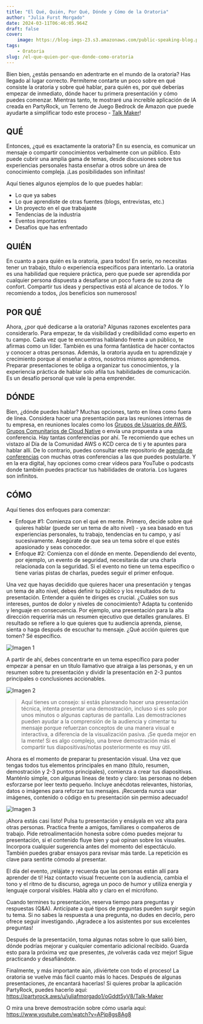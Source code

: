 ```yaml
---
title: "El Qué, Quién, Por Qué, Dónde y Cómo de la Oratoria"
author: "Julia Furst Morgado"
date: 2024-03-11T06:46:05.964Z
draft: false
cover:
    image: https://blog-imgs-23.s3.amazonaws.com/public-speaking-blog.png
tags: 
    - Oratoria
slug: /el-que-quien-por-que-donde-como-oratoria
---
```


Bien bien, ¿estás pensando en adentrarte en el mundo de la oratoria? Has llegado al lugar correcto. Permíteme contarte un poco sobre en qué consiste la oratoria y sobre qué hablar, para quién es, por qué deberías empezar de inmediato, dónde hacer tu primera presentación y cómo puedes comenzar. Mientras tanto, te mostraré una increíble aplicación de IA creada en PartyRock, un Terreno de Juego Bedrock de Amazon que puede ayudarte a simplificar todo este proceso - [Talk Maker](https://partyrock.aws/u/juliafmorgado1/oGddt5yV8/Talk-Maker)!

## QUÉ
Entonces, ¿qué es exactamente la oratoria? En su esencia, es comunicar un mensaje o compartir conocimientos verbalmente con un público. Esto puede cubrir una amplia gama de temas, desde discusiones sobre tus experiencias personales hasta enseñar a otros sobre un área de conocimiento compleja. ¡Las posibilidades son infinitas!

Aquí tienes algunos ejemplos de lo que puedes hablar:
- Lo que ya sabes
- Lo que aprendiste de otras fuentes (blogs, entrevistas, etc.)
- Un proyecto en el que trabajaste
- Tendencias de la industria
- Eventos importantes
- Desafíos que has enfrentado

## QUIÉN
En cuanto a para quién es la oratoria, ¡para todos! En serio, no necesitas tener un trabajo, título o experiencia específicos para intentarlo. La oratoria es una habilidad que requiere práctica, pero que puede ser aprendida por cualquier persona dispuesta a desafiarse un poco fuera de su zona de confort. Compartir tus ideas y perspectivas está al alcance de todos. Y lo recomiendo a todos, ¡los beneficios son numerosos!

## POR QUÉ
Ahora, ¿por qué dedicarse a la oratoria? Algunas razones excelentes para considerarlo. Para empezar, te da visibilidad y credibilidad como experto en tu campo. Cada vez que te encuentras hablando frente a un público, te afirmas como un líder. También es una forma fantástica de hacer contactos y conocer a otras personas. Además, la oratoria ayuda en tu aprendizaje y crecimiento porque al enseñar a otros, nosotros mismos aprendemos. Preparar presentaciones te obliga a organizar tus conocimientos, y la experiencia práctica de hablar solo afila tus habilidades de comunicación. Es un desafío personal que vale la pena emprender.

## DÓNDE
Bien, ¿dónde puedes hablar? Muchas opciones, tanto en línea como fuera de línea. Considera hacer una presentación para las reuniones internas de tu empresa, en reuniones locales como los [Grupos de Usuarios de AWS](https://aws.amazon.com/developer/community/usergroups/), [Grupos Comunitarios de Cloud Native](https://community.cncf.io/chapters/) o envía una propuesta a una conferencia. Hay tantas conferencias por ahí. Te recomiendo que eches un vistazo al Día de la Comunidad AWS o KCD cerca de ti y te apuntes para hablar allí. De lo contrario, puedes consultar este repositorio de [agenda de conferencias](https://github.com/scraly/developers-conferences-agenda) con muchas otras conferencias a las que puedes postularte. Y en la era digital, hay opciones como crear vídeos para YouTube o podcasts donde también puedes practicar tus habilidades de oratoria. Los lugares son infinitos.

## CÓMO
Aquí tienes dos enfoques para comenzar:
- Enfoque #1: Comienza con el qué en mente. Primero, decide sobre qué quieres hablar (puede ser un tema de alto nivel) - ya sea basado en tus experiencias personales, tu trabajo, tendencias en tu campo, y así sucesivamente. Asegúrate de que sea un tema sobre el que estés apasionado y seas conocedor.
- Enfoque #2: Comienza con el dónde en mente. Dependiendo del evento, por ejemplo, un evento de seguridad, necesitarás dar una charla relacionada con la seguridad. Si el evento no tiene un tema específico o tiene varias pistas de charlas, puedes seguir el primer enfoque.

Una vez que hayas decidido que quieres hacer una presentación y tengas un tema de alto nivel, debes definir tu público y los resultados de tu presentación. Entender a quién te diriges es crucial. ¿Cuáles son sus intereses, puntos de dolor y niveles de conocimiento? Adapta tu contenido y lenguaje en consecuencia. Por ejemplo, una presentación para la alta dirección requeriría más un resumen ejecutivo que detalles granulares. El resultado se refiere a lo que quieres que tu audiencia aprenda, piense, sienta o haga después de escuchar tu mensaje. ¿Qué acción quieres que tomen? Sé específico.

![Imagen 1](https://blog-imgs-23.s3.amazonaws.com/talkmaker1.png)

A partir de ahí, debes concentrarte en un tema específico para poder empezar a pensar en un título llamativo que atraiga a las personas, y en un resumen sobre tu presentación y dividir la presentación en 2-3 puntos principales o conclusiones accionables.

![Imagen 2](https://blog-imgs-23.s3.amazonaws.com/talkmaker2.png)

> Aquí tienes un consejo: si estás planeando hacer una presentación técnica, intenta presentar una demostración, incluso si es solo por unos minutos o algunas capturas de pantalla. Las demostraciones pueden ayudar a la comprensión de la audiencia y cimentar tu mensaje porque refuerzan conceptos de una manera visual e interactiva, a diferencia de la visualización pasiva. ¡Se queda mejor en la mente! Si es algo complejo, una breve demostración más el compartir tus diapositivas/notas posteriormente es muy útil.

Ahora es el momento de preparar tu presentación visual. Una vez que tengas todos tus elementos principales en mano (título, resumen, demostración y 2-3 puntos principales), comienza a crear tus diapositivas. Manténlo simple, con algunas líneas de texto y claro: las personas no deben esforzarse por leer texto pequeño. Incluye anécdotas relevantes, historias, datos o imágenes para reforzar tus mensajes. ¡Recuerda nunca usar imágenes, contenido o código en tu presentación sin permiso adecuado!

![Imagen 3](https://blog-imgs-23.s3.amazonaws.com/talkmaker3.png)

¡Ahora estás casi listo! Pulsa tu presentación y ensáyala en voz alta para otras personas. Practica frente a amigos, familiares o compañeros de trabajo. Pide retroalimentación honesta sobre cómo puedes mejorar tu presentación, si el contenido fluye bien y qué opinan sobre los visuales. Incorpora cualquier sugerencia antes del momento del espectáculo. También puedes grabar ensayos para revisar más tarde. La repetición es clave para sentirte cómodo al presentar.

El día del evento, ¡relájate y recuerda que las personas están allí para aprender de ti! Haz contacto visual frecuente con la audiencia, cambia el tono y el ritmo de tu discurso, agrega un poco de humor y utiliza energía y lenguaje corporal visibles. Habla alto y claro en el micrófono.

Cuando termines tu presentación, reserva tiempo para preguntas y respuestas (Q&A). Anticípate a qué tipos de preguntas pueden surgir según tu tema. Si no sabes la respuesta a una pregunta, no dudes en decirlo, pero ofrece seguir investigando. ¡Agradece a los asistentes por sus excelentes preguntas!

Después de la presentación, toma algunas notas sobre lo que salió bien, dónde podrías mejorar y cualquier comentario adicional recibido. Guarda esto para la próxima vez que presentes, ¡te volverás cada vez mejor! Sigue practicando y desafiándote.

Finalmente, y más importante aún, ¡diviértete con todo el proceso! La oratoria se vuelve más fácil cuanto más lo haces. Después de algunas presentaciones, ¡te encantará hacerlas!
Si quieres probar la aplicación PartyRock, puedes hacerlo aquí: https://partyrock.aws/u/juliafmorgado1/oGddt5yV8/Talk-Maker

O mira una breve demostración sobre cómo usarla aquí: https://www.youtube.com/watch?v=APjp8gs8Ag8
